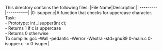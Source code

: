 This directory contains the following files:
|File Name|Description|
|---------|-----------|
|0-isupper.c|A function that checks for uppercase character. <br> Task: <br>- Prototype: int _isupper(int c);<br>- Returns 1 if c is uppercase <br> - Returns 0 otherwise <br>To compile: gcc -Wall -pedantic -Werror -Wextra -std=gnu89 0-main.c 0-isupper.c -o 0-isuper|

